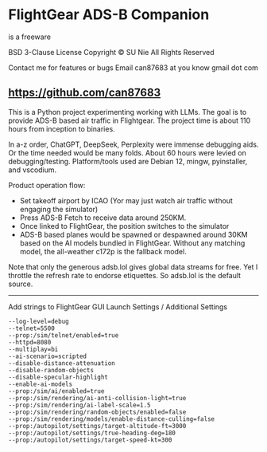 # FlightGear ADS-B Companion 
is a freeware

BSD 3-Clause License
Copyright © SU Nie
All Rights Reserved

Contact me for features or bugs Email can87683 at you know gmail dot com

https://github.com/can87683
-----------------------------------------------------

This is a Python project experimenting 
working with LLMs. The goal is to 
provide ADS-B based air traffic in 
Flightgear. The project time is 
about 110 hours from inception to binaries.

In a-z order, ChatGPT, DeepSeek, Perplexity
were immense debugging aids. Or the
time needed would be many folds. About
60 hours were levied on debugging/testing.
Platform/tools used are Debian 12, mingw, 
pyinstaller, and vscodium.

Product operation flow:
- Set takeoff airport by ICAO
  (Yor may just watch air 
  traffic without engaging the
  simulator)
- Press ADS-B Fetch to receive data 
  around 250KM.
- Once linked to FlightGear, the 
  position switches to the simulator
- ADS-B based planes would be spawned or 
  despawned around 30KM based on the AI 
  models bundled in FlightGear. Without 
  any matching model, the all-weather 
  c172p is the fallback model.

Note that only the generous adsb.lol
gives global data streams for free. 
Yet I throttle the refresh rate to 
endorse etiquettes. So adsb.lol is
the default source.

        
-----------------------------------------------------

Add strings to FlightGear GUI Launch Settings / Additional Settings
    
    --log-level=debug
    --telnet=5500
    --prop:/sim/telnet/enabled=true
    --httpd=8080
    --multiplay=bi
    --ai-scenario=scripted
    --disable-distance-attenuation
    --disable-random-objects
    --disable-specular-highlight
    --enable-ai-models
    --prop:/sim/ai/enabled=true
    --prop:/sim/rendering/ai-anti-collision-light=true
    --prop:/sim/rendering/ai-label-scale=1.5
    --prop:/sim/rendering/random-objects/enabled=false
    --prop:/sim/rendering/models/enable-distance-culling=false
    --prop:/autopilot/settings/target-altitude-ft=3000
    --prop:/autopilot/settings/true-heading-deg=180
    --prop:/autopilot/settings/target-speed-kt=300
